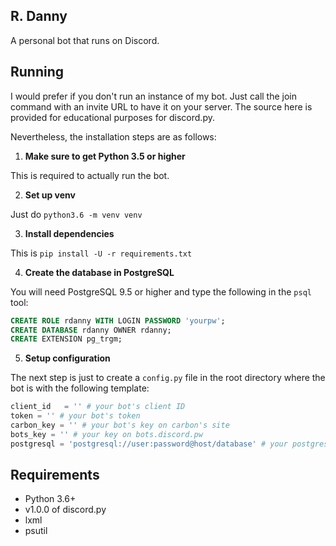 ## R. Danny

A personal bot that runs on Discord.

## Running

I would prefer if you don't run an instance of my bot. Just call the join command with an invite URL to have it on your server. The source here is provided for educational purposes for discord.py.

Nevertheless, the installation steps are as follows:

1. **Make sure to get Python 3.5 or higher**

This is required to actually run the bot.

2. **Set up venv**

Just do `python3.6 -m venv venv`

3. **Install dependencies**

This is `pip install -U -r requirements.txt`

4. **Create the database in PostgreSQL**

You will need PostgreSQL 9.5 or higher and type the following
in the `psql` tool:

```sql
CREATE ROLE rdanny WITH LOGIN PASSWORD 'yourpw';
CREATE DATABASE rdanny OWNER rdanny;
CREATE EXTENSION pg_trgm;
```

5. **Setup configuration**

The next step is just to create a `config.py` file in the root directory where
the bot is with the following template:

```py
client_id   = '' # your bot's client ID
token = '' # your bot's token
carbon_key = '' # your bot's key on carbon's site
bots_key = '' # your key on bots.discord.pw
postgresql = 'postgresql://user:password@host/database' # your postgresql info from above
```

## Requirements

- Python 3.6+
- v1.0.0 of discord.py
- lxml
- psutil
